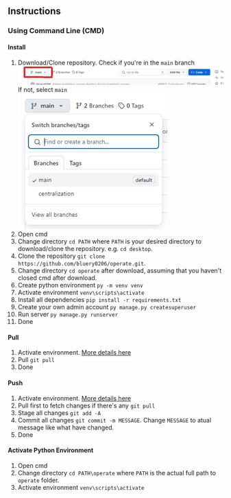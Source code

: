 ## Instructions

### Using Command Line (CMD)

#### Install
1. Download/Clone repository. Check if you're in the `main` branch
  <br/> ![branch](markdown_images/branches.jpg)
  <br/> If not, select `main`
  <br/> ![branch](markdown_images/select_branches.jpg)
2. Open cmd
3. Change directory `cd PATH` where `PATH` is your desired directory to download/clone the repository. e.g. `cd desktop`.
4. Clone the repository `git clone https://github.com/bluery0206/operate.git`.
5. Change directory `cd operate` after download, assuming that you haven't closed cmd after download.
6. Create python environment `py -m venv venv`
7. Activate environment `venv\scripts\activate`
8. Install all dependencies `pip install -r requirements.txt`
9. Create your own admin account `py manage.py createsuperuser`
10. Run server `py manage.py runserver`
11. Done

#### Pull
1. Activate environment. [More details here](#activate-python-environment)
4. Pull `git pull`
5. Done

#### Push
1. Activate environment. [More details here](#activate-python-environment)
4. Pull first to fetch changes if there's any `git pull`
5. Stage all changes `git add -A`
6. Commit all changes `git commit -m MESSAGE`. Change `MESSAGE` to atual message like what have changed.
7. Done

#### Activate Python Environment
1. Open cmd
2. Change directory `cd PATH\operate` where `PATH` is the actual full path to `operate` folder.
3. Activate environment `venv\scripts\activate`
